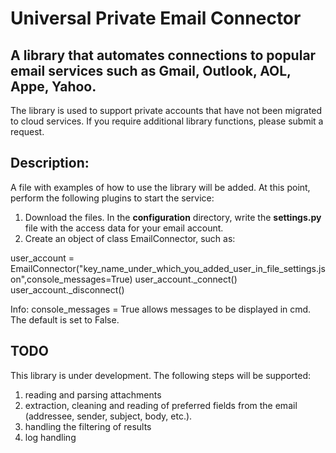 # Universal Private Email Connector

## A library that automates connections to popular email services such as Gmail, Outlook, AOL, Appe, Yahoo.
The library is used to support private accounts that have not been migrated to cloud services.
If you require additional library functions, please submit a request.

## Description:
A file with examples of how to use the library will be added. 
At this point, perform the following plugins to start the service:
1) Download the files. In the **configuration** directory, write the **settings.py** file with the access data for your email account.
2) Create an object of class EmailConnector, such as:

user_account = EmailConnector("key_name_under_which_you_added_user_in_file_settings.json",console_messages=True)
user_account._connect()
user_account._disconnect()

Info: console_messages = True allows messages to be displayed in cmd. The default is set to False.


## TODO
This library is under development. The following steps will be supported:
1) reading and parsing attachments
2) extraction, cleaning and reading of preferred fields from the email (addressee, sender, subject, body, etc.).
3) handling the filtering of results
4) log handling

